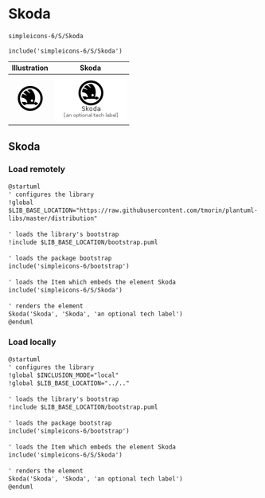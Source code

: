 # Skoda


```text
simpleicons-6/S/Skoda
```

```text
include('simpleicons-6/S/Skoda')
```



| Illustration | Skoda |
| :---: | :---: |
| ![illustration for Illustration](../../simpleicons-6/S/Skoda.png) | ![illustration for Skoda](../../simpleicons-6/S/Skoda.Local.png) |




## Skoda

### Load remotely
```plantuml
@startuml
' configures the library
!global $LIB_BASE_LOCATION="https://raw.githubusercontent.com/tmorin/plantuml-libs/master/distribution"

' loads the library's bootstrap
!include $LIB_BASE_LOCATION/bootstrap.puml

' loads the package bootstrap
include('simpleicons-6/bootstrap')

' loads the Item which embeds the element Skoda
include('simpleicons-6/S/Skoda')

' renders the element
Skoda('Skoda', 'Skoda', 'an optional tech label')
@enduml
```

### Load locally
```plantuml
@startuml
' configures the library
!global $INCLUSION_MODE="local"
!global $LIB_BASE_LOCATION="../.."

' loads the library's bootstrap
!include $LIB_BASE_LOCATION/bootstrap.puml

' loads the package bootstrap
include('simpleicons-6/bootstrap')

' loads the Item which embeds the element Skoda
include('simpleicons-6/S/Skoda')

' renders the element
Skoda('Skoda', 'Skoda', 'an optional tech label')
@enduml
```

